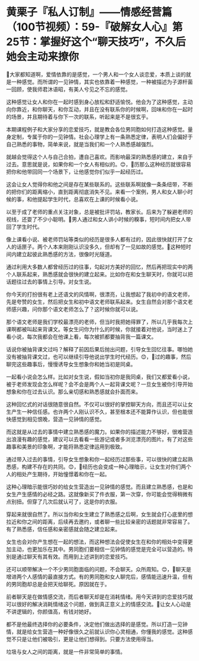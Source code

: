# 黄栗子『私人订制』——情感经营篇（100节视频）：59-『破解女人心』第25节：掌握好这个“聊天技巧”，不久后她会主动来撩你

🎼大家都知道啊，爱情依靠的是感觉，一个男人和一个女人谈恋爱，本质上谈的就是一种感觉。而所谓的一见钟情，其实也依靠着一种感觉，一种被描述为子源杆菌一回顾，使我师君沐语昭，有美人兮见之不忘的感觉。

这种感觉让女人和你在一起时感到身心放松和舒适愉悦。他会为了这种感觉，主动向你靠近，和你聊天，和你互动，并且在没有联系你的时候啊，回味和你在一起时的场景，并且期待着与你下一次的联系，听起来是不是很玄乎。

本期课程例子和大家分享的恋爱技巧，就是教会各位男同胞如何打造这种感觉。量身定制，专属于你的一见钟情。社会心理学上有一条熟悉定律，表明人们会偏好于自己熟悉的事物，简单来说，就是当我们和一个人熟悉感越强烈。

就越会觉得这个人与自己合拍，遭自己喜欢。而影响最深的熟悉感的建立，来自于过去。意思就是说，如果你和一个女人有相似的。😊，🎼历那么这种经历就很容易把你和他带回同一个场景下，让他感觉你们似乎一起经历过。

这会让女人觉得你和他之间是存在某些联系的。这些联系啊就像一条条纽带，不断的把你们的距离缩小，直到距离彻底消失不见。来看一个案例，男人和女人聊小时候的事，和他提起学生时代，总喜欢在上课的时候看小说。

以至于成了老师的重点关注对象，总是被批评罚站，教家长。后来为了躲避老师的视线，还耍了不少小聪明。🎼男人通过和女人讲小时候的糗事，短时间内把女人带回了学生时代。

像上课看小说、被老师罚站等类似的经历是很多人都有过的，因此很快就打开了女人的话匣子。两个人本来刚刚认识没多久，但却有了一见如故的感觉。🎼这种短时间内建立起彼此熟悉感的方法，很像时光隧道。

通过利用大多数人都曾经历过的往事，勾起对方美好的回忆，然后再把现实中的两个人联系起来，熟悉感就会很快的建立起来。比如你在和女生聊天时，你就可以把话题往过去的事情上引导。对女生说。

你今天的打扮很有老上还语文的风情啊，很漂亮，让我想起了我初中的语文老师，先是夸赞的女生，然后把女生和初中语文老师联系起来。女生自然会对那个语文老师感兴趣，问你那个语文老师怎么了？这时候你就可以说。

那个语文老师是我们学校最漂亮的老师，但当时我把她得罪了，所以几乎我每次上课啊都被叫起来背课文。等女生问你为什么的时候，你就接着对他说，当时迷上了看小说，每次我都会在他课上看，每次被抓都要抽背我一篇课文。

话说你被抽背课文过吗？解释了前因后果后抛出问题，引导女生回忆往事。哪怕她没有被抽背课文过，也可以继续引导他说出学生时代经历。😊，🎼过的趣事，然后聊完这些趣事后，慢慢诱导女生想象你和她当初是同桌。

一起看小说会怎么样。比如对女生说，假如当初你是我同桌，我们又都爱看小说，被于老师发现会怎么样呢？会不会是两个人一起背课文呢？一旦女生被你引导开始想象和你在过去认识。那么亲切感和熟悉感就会扑面而来。

这种回忆式的对话很随意很自然。不仅可以很好的掌控聊天方向，而且还可以让女生产生一种信任感。也许两个人刚认识不久，甚至根本还不能算作认识，但也能很快感觉到相见恨晚，营造一见钟情的感觉。

而这就是从过去的事情中建立熟悉感的魔力。如果你的描述能力不够好，很难营造出浪漫有趣的感觉，建议可以去看看一些游记或者多浏览漂亮的图片。有了对这些趣事和美景的印象啊，才能将熟悉定律运用到极致。

通过带入过去的事情，引导女生想象和你一起经历过那些事，可以很快的建立起熟悉感，构建不存在的共同。😊，🎼经历也会变成一种心理暗示，让女生对你们两个人的相处产生期待，开始憧憬着和你在一起。

这种心理暗示能很巧妙的给女生营造出一见钟情的感觉。而且建立熟悉感，也是和女生产生感情的必经之路。这就像新买了件衣服，第一次穿，你可能会觉得稍微有点别扭。但穿了几次后就认可了，这是你的衣服。

穿起来就很自然了。所以当你和女生建立了熟悉感之后啊，女生就会打心底里的想拉近和你之间的距离，后续再去邀约，或者聊一些比较亲密的话题就非常容易了。有了熟悉感，信任感和亲密感就会随之建立起来。

女生也会对你产生想在一起的想法，而这种想法会促使女生在和你的相处中变得更加主动，也更加乐在其中。男同胞们要相信一见钟情的感觉是完全可以营造的。特别是通过聊天有其有效。而用到上述讲到的恋爱技巧。

还可以顺带解决一个不少男同胞面临的问题，不会聊天。众所周知。😊，🎼聊天是增进两个人感情的最直接方式。有的男同胞和女人聊完后，感情能迅速升温，但有的男同胞却总是会把天给聊死。原因就在于。

前者聊天是在做情感交流，而后者聊天却是在消耗情绪。用今天讲到的恋爱技巧就可以很好的解决消耗情绪这个问题，做到真正意义上的情感交流。🎼让女人心动是不讲逻辑的，你颜值高，有钱对她好。

都不是他最终选择你的必要条件，决定他们做出选择的是感觉。所以打造一见钟情，就是给女生营造一种好像很久之前就认识你心灵相通，你懂我的感觉。这种感觉不只是让他们被吸引，更是让他们想得到。只要方法使用得当。

垃圾与女人之间的距离，就是一件非常简单的事情。